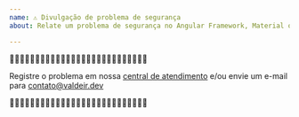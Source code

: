 ```yaml
---
name: ⚠️ Divulgação de problema de segurança
about: Relate um problema de segurança no Angular Framework, Material ou CLI

---
```


🛑🛑🛑🛑🛑🛑🛑🛑🛑🛑🛑🛑🛑🛑🛑🛑🛑🛑🛑🛑🛑🛑🛑🛑🛑🛑🛑

Registre o problema em nossa [central de atendimento](https://valdeirpsr.atlassian.net/servicedesk/customer/portal/3) e/ou envie um e-mail para [contato@valdeir.dev](mailto:contato@valdeir.dev)

🛑🛑🛑🛑🛑🛑🛑🛑🛑🛑🛑🛑🛑🛑🛑🛑🛑🛑🛑🛑🛑🛑🛑🛑🛑🛑🛑
